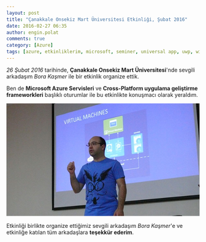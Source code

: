 ```yaml
---
layout: post
title: "Çanakkale Onsekiz Mart Üniversitesi Etkinliği, Şubat 2016"
date: 2016-02-27 06:35
author: engin.polat
comments: true
category: [Azure]
tags: [azure, etkinliklerim, microsoft, seminer, universal app, uwp, windows10]
---
```

*26 Şubat 2016* tarihinde, **Çanakkale Onsekiz Mart Üniversitesi**'nde sevgili arkadaşım *Bora Kaşmer* ile bir etkinlik organize ettik.

Ben de **Microsoft Azure Servisleri** ve **Cross-Platform uygulama geliştirme frameworkleri** başlıklı oturumlar ile bu etkinlikte konuşmacı olarak yeraldım.

![](/assets/uploads/2016/02/canakkale.jpg)

Etkinliği birlikte organize ettiğimiz sevgili arkadaşım *Bora Kaşmer*'e ve etkinliğe katılan tüm arkadaşlara **teşekkür ederim**.

